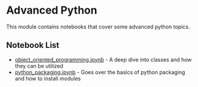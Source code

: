 # Advanced Python

This module contains notebooks that cover some advanced python topics.

## Notebook List

- [object_oriented_programming.ipynb](https://drive.google.com/file/d/15ORi-FewRvv-QWSb2fjZT69pxg7gkkkh/view?usp=sharing) - A deep dive into classes and how they can be utilized
- [python_packaging.ipynb](https://drive.google.com/file/d/1sD3usfOJAKN2va993vnN5D1ahY17evgX/view?usp=sharing) - Goes over the basics of python packaging and how to install modules
